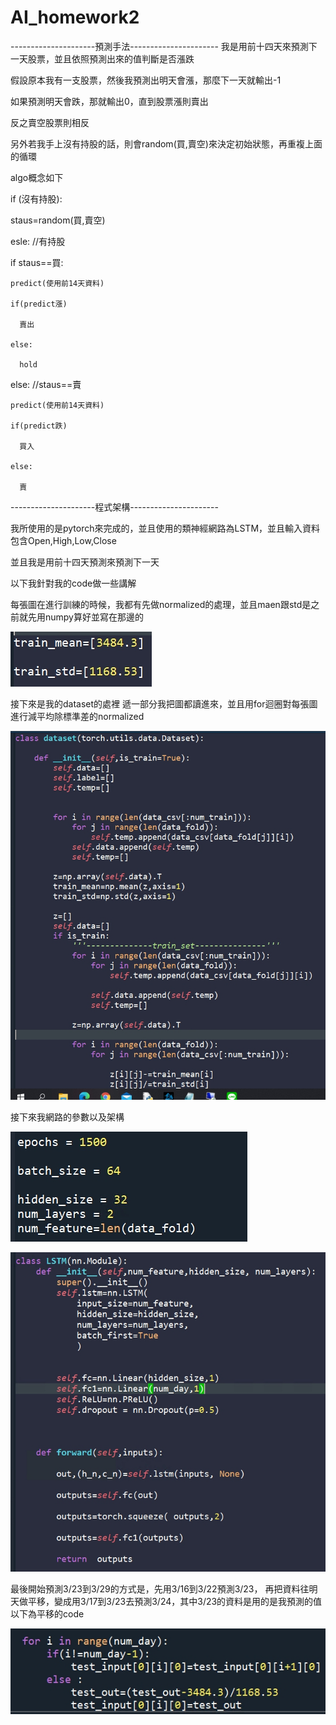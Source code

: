 # AI_homework2
---------------------預測手法----------------------
我是用前十四天來預測下一天股票，並且依照預測出來的值判斷是否漲跌

假設原本我有一支股票，然後我預測出明天會漲，那麼下一天就輸出-1

如果預測明天會跌，那就輸出0，直到股票漲則賣出

反之賣空股票則相反

另外若我手上沒有持股的話，則會random(買,賣空)來決定初始狀態，再重複上面的循環

algo概念如下

if (沒有持股):

  staus=random(買,賣空)

esle: //有持股

  if staus==買:
  
    predict(使用前14天資料)
    
    if(predict漲)
    
      賣出
      
    else:
    
      hold
      
  else: //staus==賣
  
    predict(使用前14天資料)
    
    if(predict跌)
    
      買入
      
    else:
    
      賣


---------------------程式架構----------------------

我所使用的是pytorch來完成的，並且使用的類神經網路為LSTM，並且輸入資料包含Open,High,Low,Close

並且我是用前十四天預測來預測下一天

以下我針對我的code做一些講解

每張圖在進行訓練的時候，我都有先做normalized的處理，並且maen跟std是之前就先用numpy算好並寫在那邊的

![image](https://github.com/qw61116111/AI_homework1/blob/main/image/mean.jpg)

接下來是我的dataset的處裡
遞一部分我把圖都讀進來，並且用for迴圈對每張圖進行減平均除標準差的normalized

![image](https://github.com/qw61116111/AI_homework1/blob/main/image/dataset.jpg)


接下來我網路的參數以及架構

![image](https://github.com/qw61116111/AI_homework1/blob/main/image/para.jpg)

![image](https://github.com/qw61116111/AI_homework1/blob/main/image/lstm.jpg)


最後開始預測3/23到3/29的方式是，先用3/16到3/22預測3/23，
再把資料往明天做平移，變成用3/17到3/23去預測3/24，其中3/23的資料是用的是我預測的值
以下為平移的code

![image](https://github.com/qw61116111/AI_homework1/blob/main/image/out.jpg)
